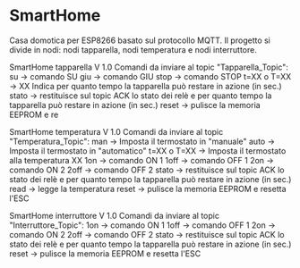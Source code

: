 # SmartHome

Casa domotica per ESP8266 basato sul protocollo MQTT.
Il progetto si divide in nodi: nodi tapparella, nodi temperatura e nodi interruttore.

SmartHome tapparella V 1.0
Comandi da inviare al topic "Tapparella_Topic":
su            -> comando SU
giu           -> comando GIU
stop          -> comando STOP
t=XX o T=XX   -> XX Indica per quanto tempo la tapparella può restare in azione (in sec.)
stato         -> restituisce sul topic ACK lo stato dei relè e per quanto tempo la tapparella può restare in azione (in sec.)
reset         -> pulisce la memoria EEPROM e re

SmartHome temperatura V 1.0
Comandi da inviare al topic "Temperatura_Topic":
man           -> Imposta il termostato in "manuale"
auto          -> Imposta il termostato in "automatico"
t=XX o T=XX   -> Imposta il termostato alla temperatura XX
1on           -> comando ON 1
1off          -> comando OFF 1
2on           -> comando ON 2
2off          -> comando OFF 2
stato         -> restituisce sul topic ACK lo stato dei relè e per quanto tempo la tapparella può restare in azione (in sec.)
read          -> legge la temperatura
reset         -> pulisce la memoria EEPROM e resetta l'ESC

SmartHome interruttore V 1.0
Comandi da inviare al topic "Interruttore_Topic":
1on           -> comando ON 1
1off          -> comando OFF 1
2on           -> comando ON 2
2off          -> comando OFF 2
stato         -> restituisce sul topic ACK lo stato dei relè e per quanto tempo la tapparella può restare in azione (in sec.)
reset         -> pulisce la memoria EEPROM e resetta l'ESC
